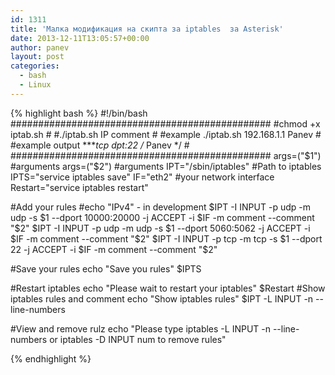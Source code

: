 ```yaml
---
id: 1311
title: 'Малка модификация на скипта за iptables  за Asterisk'
date: 2013-12-11T13:05:57+00:00
author: panev
layout: post
categories:
  - bash
  - Linux
---
```

{% highlight bash %}
#!/bin/bash
###############################################
#chmod +x iptab.sh #
#./iptab.sh IP comment #
#example ./iptab.sh 192.168.1.1 Panev #
#example output ****tcp dpt:22 /* Panev */ #
###############################################
args=("$1") #arguments
args=("$2") #arguments
IPT="/sbin/iptables" #Path to iptables
IPTS="service iptables save"
IF="eth2" #your network interface
Restart="service iptables restart"

#Add your rules
#echo "IPv4" - in development
$IPT -I INPUT -p udp -m udp -s $1 --dport 10000:20000 -j ACCEPT -i $IF -m comment --comment "$2"
$IPT -I INPUT -p udp -m udp -s $1 --dport 5060:5062 -j ACCEPT -i $IF -m comment --comment "$2"
$IPT -I INPUT -p tcp -m tcp -s $1 --dport 22 -j ACCEPT -i $IF -m comment --comment "$2"

#Save your rules
echo "Save you rules"
$IPTS

#Restart iptables
echo "Please wait to restart your iptables"
$Restart
#Show iptables rules and comment
echo "Show iptables rules"
$IPT -L INPUT -n --line-numbers

#View and remove rulz
echo "Please type iptables -L INPUT -n --line-numbers or iptables -D INPUT num to remove rules"


{% endhighlight %}
